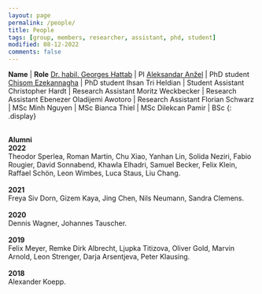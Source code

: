 ```yaml
---
layout: page
permalink: /people/
title: People
tags: [group, members, researcher, assistant, phd, student]
modified: 08-12-2022
comments: false
---
```


**Name**    | **Role**
[Dr. habil. Georges Hattab](/hattab)  | PI
[Aleksandar Anžel](https://aanzel.github.io)  | PhD student
[Chisom Ezekannagha](https://sombiri.github.io)  | PhD student
Ihsan Tri Heldian  | Student Assistant
Christopher Hardt  | Research Assistant
Moritz Weckbecker  | Research Assistant
Ebenezer Oladijemi Awotoro  | Research Assistant
Florian Schwarz  | MSc
Minh Nguyen  | MSc
Bianca Thiel  | MSc
Dilekcan Pamir  | BSc
{: .display}
<br/>
<br/>

**Alumni**
<br/>
**2022**
<br/>
Theodor Sperlea, Roman Martin, Chu Xiao, Yanhan Lin, Solida Neziri, Fabio Rougier, David Sonnabend, Khawla Elhadri, Samuel Becker, Felix Klein, Raffael Schön, Leon Wimbes, Luca Staus, Liu Chang.
<br/>
<br/>
**2021**
<br/>
Freya Siv Dorn, Gizem Kaya, Jing Chen, Nils Neumann, Sandra Clemens.
<br/>
<br/>
**2020**
<br/>
Dennis Wagner, Johannes Tauscher.
<br/>
<br/>
‌**2019**
<br/>
Felix Meyer, Remke Dirk Albrecht, Ljupka Titizova, Oliver Gold, Marvin Arnold, Leon Strenger, Darja Arsentjeva, Peter Klausing.
<br/>
<br/>
**2018**
<br/>
Alexander Koepp.
